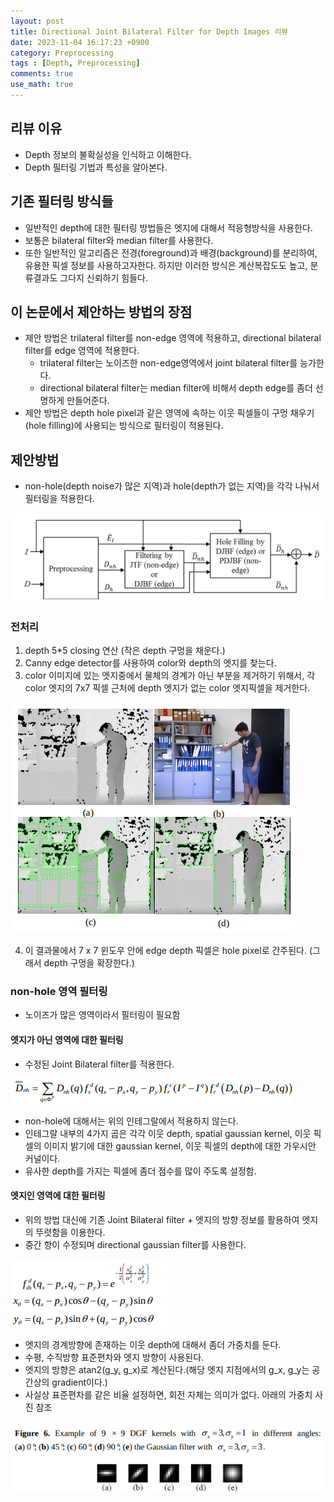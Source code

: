 ```yaml
---
layout: post
title: Directional Joint Bilateral Filter for Depth Images 리뷰
date: 2023-11-04 16:17:23 +0900
category: Preprocessing
tags : [Depth, Preprocessing]
comments: true
use_math: true
---
```


## 리뷰 이유
- Depth 정보의 불확실성을 인식하고 이해한다.
- Depth 필터링 기법과 특성을 알아본다.


## 기존 필터링 방식들
- 일반적인 depth에 대한 필터링 방법들은 엣지에 대해서 적응형방식을 사용한다.
- 보통은 bilateral filter와 median filter를 사용한다.
- 또한 일반적인 알고리즘은 전경(foreground)과 배경(background)를 분리하여, 유용한 픽셀 정보를 사용하고자한다. 하지만 이러한 방식은 계산복잡도도 높고, 분류결과도 그다지 신뢰하기 힘들다.

## 이 논문에서 제안하는 방법의 장점
- 제안 방법은 trilateral filter를 non-edge 영역에 적용하고, directional bilateral filter를 edge 영역에 적용한다.
  - trilateral filter는 노이즈한 non-edge영역에서 joint bilateral filter를 능가한다.
  - directional bilateral filter는 median filter에 비해서 depth edge를 좀더 선명하게 만들어준다.
- 제안 방법은 depth hole pixel과 같은 영역에 속하는 이웃 픽셀들이 구멍 채우기(hole filling)에 사용되는 방식으로 필터링이 적용된다.

## 제안방법
- non-hole(depth noise가 많은 지역)과 hole(depth가 없는 지역)을 각각 나눠서 필터링을 적용한다.

![components](/public/img/Preprocessing/Depth_preprocessing_1.png)

### 전처리

1. depth 5*5 closing 연산 (작은 depth 구멍을 채운다.)
2. Canny edge detector를 사용하여 color와 depth의 엣지를 찾는다.
3. color 이미지에 있는 엣지중에서 물체의 경계가 아닌 부분을 제거하기 위해서, 각 color 엣지의 7x7 픽셀 근처에 depth 엣지가 없는 color 엣지픽셀을 제거한다.

![components](/public/img/Preprocessing/Depth_preprocessing_2.png)

4. 이 결과물에서 7 x 7 윈도우 안에 edge depth 픽셀은 hole pixel로 간주된다. (그래서 depth 구멍을 확장한다.)

### non-hole 영역 필터링
- 노이즈가 많은 영역이라서 필터링이 필요함

#### 엣지가 아닌 영역에 대한 필터링
- 수정된 Joint Bilateral filter를 적용한다.

![components](/public/img/Preprocessing/Depth_preprocessing_3.png)
- non-hole에 대해서는 위의 인테그랄에서 적용하지 않는다.
- 인테그랄 내부의 4가지 곱은 각각 이웃 depth, spatial gaussian kernel, 이웃 픽셀의 이미지 밝기에 대한 gaussian kernel, 이웃 픽셀의 depth에 대한 가우시안 커널이다.
- 유사한 depth를 가지는 픽셀에 좀더 점수를 많이 주도록 설정함.

#### 엣지인 영역에 대한 필터링
- 위의 방법 대신에 기존 Joint Bilateral filter + 엣지의 방향 정보를 활용하여 엣지의 뚜렷함을 이용한다.
- 중간 항이 수정되며 directional gaussian filter를 사용한다.

![components](/public/img/Preprocessing/Depth_preprocessing_4.png)
- 엣지의 경계방향에 존재하는 이웃 depth에 대해서 좀더 가중치를 둔다.
- 수평, 수직방향 표준편차와 엣지 방향이 사용된다.
- 엣지의 방향은 atan2(g_y, g_x)로 계산된다.(해당 엣지 지점에서의 g_x, g_y는 공간상의 gradient이다.)
- 사실상 표준편차를 같은 비율 설정하면, 회전 자체는 의미가 없다. 아래의 가중치 사진 참조

![Alt text](/public/img/Preprocessing/Depth_preprocessing_5.png)
